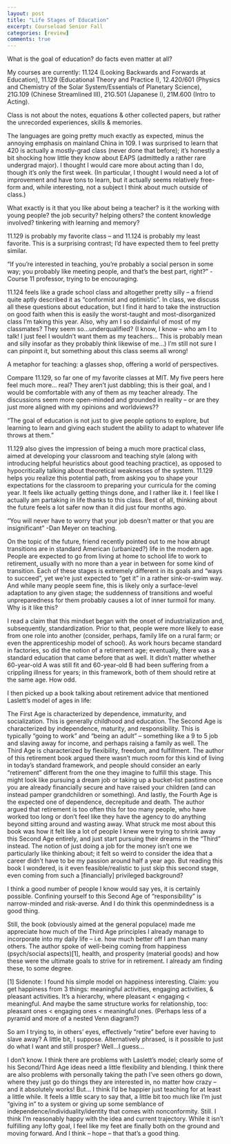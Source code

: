 ```yaml
---
layout: post
title: "Life Stages of Education"
excerpt: Courseload Senior Fall
categories: [review]
comments: true
---
```

What is the goal of education? do facts even matter at all?

My courses are currently: 11.124 (Looking Backwards and Forwards at Education), 11.129 (Educational Theory and Practice I), 12.420/601 (Physics and Chemistry of the Solar System/Essentials of Planetary Science), 21G.109 (Chinese Streamlined III), 21G.501 (Japanese I), 21M.600 (Intro to Acting).

Class is not about the notes, equations & other collected papers, but rather the unrecorded experiences, skills & memories.

The languages are going pretty much exactly as expected, minus the annoying emphasis on mainland China in 109. I was surprised to learn that 420 is actually a mostly-grad class (never done that before); it’s honestly a bit shocking how little they know about EAPS (admittedly a rather rare undergrad major). I thought I would care more about acting than I do, though it’s only the first week. (In particular, I thought I would need a lot of improvement and have tons to learn, but it actually seems relatively free-form and, while interesting, not a subject I think about much outside of class.)

What exactly is it that you like about being a teacher? is it the working with young people? the job security? helping others? the content knowledge involved? tinkering with learning and memory?

11.129 is probably my favorite class – and 11.124 is probably my least favorite. This is a surprising contrast; I’d have expected them to feel pretty similar.

“If you’re interested in teaching, you’re probably a social person in some way; you probably like meeting people, and that’s the best part, right?” -Course 11 professor, trying to be encouraging.

11.124 feels like a grade school class and altogether pretty silly – a friend quite aptly described it as “conformist and optimistic”. In class, we discuss all these questions about education, but I find it hard to take the instruction on good faith when this is easily the worst-taught and most-disorganized class I’m taking this year. Also, why am I so disdainful of most of my classmates? They seem so…underqualified? (I know, I know – who am I to talk! I just feel I wouldn’t want them as my teachers… This is probably mean and silly insofar as they probably think likewise of me…) I’m still not sure I can pinpoint it, but something about this class seems all wrong!

A metaphor for teaching: a glasses shop, offering a world of perspectives.

Compare 11.129, so far one of my favorite classes at MIT. My five peers here feel much more… real? They aren’t just dabbling; this is their goal, and I would be comfortable with any of them as my teacher already. The discussions seem more open-minded and grounded in reality – or are they just more aligned with my opinions and worldviews??

“The goal of education is not just to give people options to explore, but learning to learn and giving each student the ability to adapt to whatever life throws at them.”

11.129 also gives the impression of being a much more practical class, aimed at developing your classroom and teaching style (along with introducing helpful heuristics about good teaching practice), as opposed to hypocritically talking about theoretical weaknesses of the system. 11.129 helps you realize this potential path, from asking you to shape your expectations for the classroom to preparing your curricula for the coming year. It feels like actually getting things done, and I rather like it. I feel like I actually am partaking in life thanks to this class. Best of all, thinking about the future feels a lot safer now than it did just four months ago.

“You will never have to worry that your job doesn’t matter or that you are insignificant” -Dan Meyer on teaching.

On the topic of the future, friend recently pointed out to me how abrupt transitions are in standard American (urbanized?) life in the modern age. People are expected to go from living at home to school life to work to retirement, usually with no more than a year in between for some kind of transition. Each of these stages is extremely different in its goals and “ways to succeed”, yet we’re just expected to “get it” in a rather sink-or-swim way. And while many people seem fine, this is likely only a surface-level adaptation to any given stage; the suddenness of transitions and woeful unpreparedness for them probably causes a lot of inner turmoil for many. Why is it like this?

I read a claim that this mindset began with the onset of industrialization and, subsequently, standardization. Prior to that, people were more likely to ease from one role into another (consider, perhaps, family life on a rural farm; or even the apprenticeship model of school). As work hours became standard in factories, so did the notion of a retirement age; eventually, there was a standard education that came before that as well. It didn’t matter whether 60-year-old A was still fit and 60-year-old B had been suffering from a crippling illness for years; in this framework, both of them should retire at the same age. How odd.

I then picked up a book talking about retirement advice that mentioned Laslett’s model of ages in life:

The First Age is characterized by dependence, immaturity, and socialization. This is generally childhood and education.
The Second Age is characterized by independence, maturity, and responsibility. This is typically “going to work” and “being an adult” – something like a 9 to 5 job and slaving away for income, and perhaps raising a family as well.
The Third Age is characterized by flexibility, freedom, and fulfillment. The author of this retirement book argued there wasn’t much room for this kind of living in today’s standard framework, and people should consider an early “retirement” different from the one they imagine to fulfill this stage. This might look like pursuing a dream job or taking up a bucket-list pastime once you are already financially secure and have raised your children (and can instead pamper grandchildren or something).
And lastly, the Fourth Age is the expected one of dependence, decrepitude and death. The author argued that retirement is too often this for too many people, who have worked too long or don’t feel like they have the agency to do anything beyond sitting around and wasting away.
What struck me most about this book was how it felt like a lot of people I knew were trying to shrink away this Second Age entirely, and just start pursuing their dreams in the “Third” instead. The notion of just doing a job for the money isn’t one we particularly like thinking about; it felt so weird to consider the idea that a career didn’t have to be my passion around half a year ago. But reading this book I wondered, is it even feasible/realistic to just skip this second stage, even coming from such a [financially] privileged background?

I think a good number of people I know would say yes, it is certainly possible. Confining yourself to this Second Age of “responsibility” is narrow-minded and risk-averse. And I do think this openmindedness is a good thing.

Still, the book (obviously aimed at the general populace) made me appreciate how much of the Third Age principles I already manage to incorporate into my daily life – i.e. how much better off I am than many others. The author spoke of well-being coming from happiness (psych/social aspects)[1], health, and prosperity (material goods) and how these were the ultimate goals to strive for in retirement. I already am finding these, to some degree.

[1] Sidenote: I found his simple model on happiness interesting. Claim: you get happiness from 3 things: meaningful activities, engaging activities, & pleasant activities. It’s a hierarchy, where pleasant < engaging < meaningful. And maybe the same structure works for relationship, too: pleasant ones < engaging ones < meaningful ones. (Perhaps less of a pyramid and more of a nested Venn diagram?)

So am I trying to, in others’ eyes, effectively “retire” before ever having to slave away? A little bit, I suppose. Alternatively phrased, is it possible to just do what I want and still prosper? Well…I guess…

I don’t know. I think there are problems with Laslett’s model; clearly some of his Second/Third Age ideas need a little flexibility and blending. I think there are also problems with personally taking the path I’ve seen others go down, where they just go do things they are interested in, no matter how crazy – and it absolutely works! But… I think I’d be happier just teaching for at least a little while. It feels a little scary to say that, a little bit too much like I’m just “giving in” to a system or giving up some semblance of independence/individuality/identity that comes with nonconformity. Still. I think I’m reasonably happy with the idea and current trajectory. While it isn’t fulfilling any lofty goal, I feel like my feet are finally both on the ground and moving forward. And I think – hope – that that’s a good thing.
